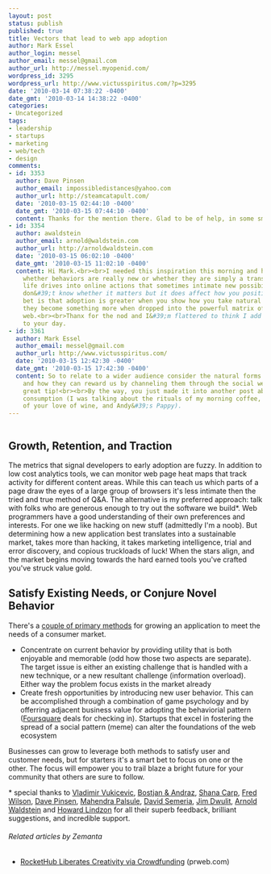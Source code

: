```yaml
---
layout: post
status: publish
published: true
title: Vectors that lead to web app adoption
author: Mark Essel
author_login: messel
author_email: messel@gmail.com
author_url: http://messel.myopenid.com/
wordpress_id: 3295
wordpress_url: http://www.victusspiritus.com/?p=3295
date: '2010-03-14 07:38:22 -0400'
date_gmt: '2010-03-14 14:38:22 -0400'
categories:
- Uncategorized
tags:
- leadership
- startups
- marketing
- web/tech
- design
comments:
- id: 3353
  author: Dave Pinsen
  author_email: impossibledistances@yahoo.com
  author_url: http://steamcatapult.com/
  date: '2010-03-15 02:44:10 -0400'
  date_gmt: '2010-03-15 07:44:10 -0400'
  content: Thanks for the mention there. Glad to be of help, in some small way.
- id: 3354
  author: awaldstein
  author_email: arnold@waldstein.com
  author_url: http://arnoldwaldstein.com
  date: '2010-03-15 06:02:10 -0400'
  date_gmt: '2010-03-15 11:02:10 -0400'
  content: Hi Mark.<br><br>I needed this inspiration this morning and have been questioning
    whether behaviors are really new or whether they are simply a translation of real
    life drives into online actions that sometimes intimate new possibilities.<br><br>I
    don&#39;t know whether it matters but it does affect how you position and focus.<br><br>My
    bet is that adoption is greater when you show how you take natural actions and
    they become something more when dropped into the powerful matrix of the social
    web.<br><br>Thanx for the nod and I&#39;m flattered to think I add some inspiration
    to your day.
- id: 3361
  author: Mark Essel
  author_email: messel@gmail.com
  author_url: http://www.victusspiritus.com/
  date: '2010-03-15 12:42:30 -0400'
  date_gmt: '2010-03-15 17:42:30 -0400'
  content: So to relate to a wider audience consider the natural forms of communication
    and how they can reward us by channeling them through the social web. Thanks another
    great tip!<br><br>By the way, you just made it into another post about spiritual
    consumption (I was talking about the rituals of my morning coffee, but thought
    of your love of wine, and Andy&#39;s Pappy).
---
```

<p><a href="http://m.flickr.com/#/photos/vijay_raghavan/3456028070"><img class="alignnone size-full" src="{{ site.url }}/assets/2010/03/l_500_234_7AD1D90F-2300-4055-B358-888C9EDD2F72.jpeg" alt="" /></a></p>
<h2>Growth, Retention, and Traction</h2>
<p>The metrics that signal developers to early adoption are fuzzy. In addition to low cost analytics tools, we can monitor web page heat maps that track activity for different content areas. While this can teach us which parts of a page draw the eyes of a large group of browsers it's less intimate then the tried and true method of Q&amp;A. The alternative is my preferred approach: talk with folks who are generous enough to try out the software we build*. Web programmers have a good understanding of their own preferences and interests. For one we like hacking on new stuff (admittedly I'm a noob). But determining how a new application best translates into a sustainable market, takes more than hacking, it takes marketing intelligence, trial and error discovery, and copious truckloads of luck! When the stars align, and the market begins moving towards the hard earned tools you've crafted you've struck value gold.</p>
<h2>Satisfy Existing Needs, or Conjure Novel Behavior</h2>
<p>There's a <a href="http://victusfate.github.io/victusspiritus/uncategorized/2010/03/02/creating-versus-capturing-opportunities/">couple of primary methods</a> for growing an application to meet the needs of a consumer market.</p>
<ul>
<li>Concentrate on current behavior by providing utility that is both enjoyable and memorable (odd how those two aspects are separate). The target issue is either an existing challenge that is handled with a new technique, or a new resultant challenge (information overload). Either way the problem focus exists in the market already</li>
<li>Create fresh opportunities by introducing new user behavior. This can be accomplished through a combination of game psychology and by offerring adjacent business value for adopting the behaviorial pattern (<a class="zem_slink" title="Foursquare" rel="homepage" href="http://www.foursquare.com">Foursquare</a> deals for checking in). Startups that excel in fostering the spread of a social pattern (meme) can alter the foundations of the web ecosystem</li>
</ul>
<p>Businesses can grow to leverage both methods to satisfy user and customer needs, but for starters it's a smart bet to focus on one or the other. The focus will empower you to trail blaze a bright future for your community that others are sure to follow.</p>
<p>* special thanks to <a href="http://rockethub.com/">Vladimir Vukicevic</a>, <a href="http://www.zemanta.com/">Bostjan &amp; Andraz</a>, <a href="http://www.shanacarp.com/essays/">Shana Carp</a>, <a href="http://www.avc.com/">Fred Wilson</a>, <a href="http://steamcatapult.com/">Dave Pinsen</a>, <a href="http://www.skepticgeek.com/">Mahendra Palsule</a>, <a href="http://lmframework.com/blog/">David Semeria</a>, <a href="http://playmenow.com">Jim Dwulit</a>, <a href="http://arnoldwaldstein.com/">Arnold Waldstein</a> and <a href="http://howardlindzon.com/">Howard Lindzon</a> for all their superb feedback, brilliant suggestions, and incredible support.</p>
<h6 class="zemanta-related-title" style="font-size: 1em;">Related articles by Zemanta</h6>
<ul class="zemanta-article-ul">
<li class="zemanta-article-ul-li"><a href="http://www.prweb.com/releases/rockethub/launch/prweb3641234.htm">RocketHub Liberates Creativity via Crowdfunding</a> (prweb.com)</li>
</ul>


